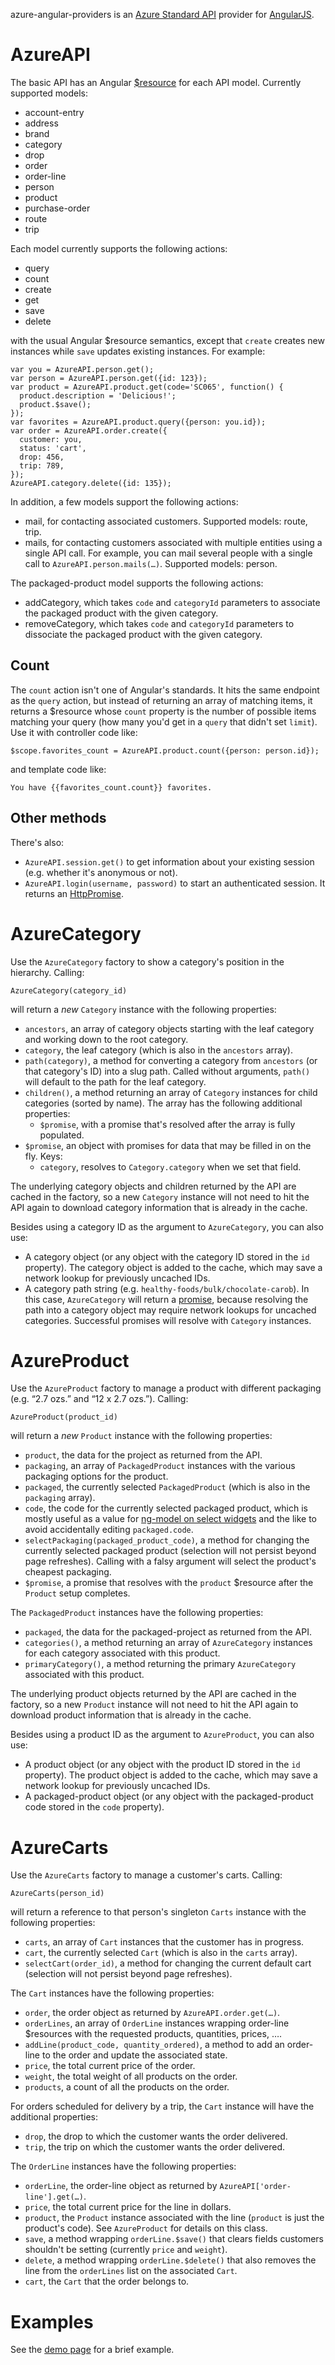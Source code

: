 azure-angular-providers is an [Azure Standard API][api] provider for
[AngularJS][].

AzureAPI
========

The basic API has an Angular [$resource][resource] for each API model.
Currently supported models:

* account-entry
* address
* brand
* category
* drop
* order
* order-line
* person
* product
* purchase-order
* route
* trip

Each model currently supports the following actions:

* query
* count
* create
* get
* save
* delete

with the usual Angular $resource semantics, except that `create`
creates new instances while `save` updates existing instances.  For
example:

    var you = AzureAPI.person.get();
    var person = AzureAPI.person.get({id: 123});
    var product = AzureAPI.product.get(code='SC065', function() {
      product.description = 'Delicious!';
      product.$save();
    });
    var favorites = AzureAPI.product.query({person: you.id});
    var order = AzureAPI.order.create({
      customer: you,
      status: 'cart',
      drop: 456,
      trip: 789,
    });
    AzureAPI.category.delete({id: 135});

In addition, a few models support the following actions:

* mail, for contacting associated customers.  Supported models:
  route, trip.
* mails, for contacting customers associated with multiple entities
  using a single API call.  For example, you can mail several people
  with a single call to `AzureAPI.person.mails(…)`.  Supported models:
  person.

The packaged-product model supports the following actions:

* addCategory, which takes `code` and `categoryId` parameters to
  associate the packaged product with the given category.
* removeCategory, which takes `code` and `categoryId` parameters to
  dissociate the packaged product with the given category.

Count
-----

The `count` action isn't one of Angular's standards.  It hits the same
endpoint as the `query` action, but instead of returning an array of
matching items, it returns a $resource whose `count` property is the
number of possible items matching your query (how many you'd get in a
`query` that didn't set `limit`).  Use it with controller code like:

    $scope.favorites_count = AzureAPI.product.count({person: person.id});

and template code like:

    You have {{favorites_count.count}} favorites.

Other methods
-------------

There's also:

* `AzureAPI.session.get()` to get information about your existing
  session (e.g. whether it's anonymous or not).
* `AzureAPI.login(username, password)` to start an authenticated
  session.  It returns an [HttpPromise][].

AzureCategory
=============

Use the `AzureCategory` factory to show a category's position in the
hierarchy.  Calling:

    AzureCategory(category_id)

will return a *new* `Category` instance with the following properties:

* `ancestors`, an array of category objects starting with the leaf
  category and working down to the root category.
* `category`, the leaf category (which is also in the `ancestors`
  array).
* `path(category)`, a method for converting a category from
  `ancestors` (or that category's ID) into a slug path.  Called
  without arguments, `path()` will default to the path for the leaf
  category.
* `children()`, a method returning an array of `Category` instances
  for child categories (sorted by name).  The array has the following
  additional properties:
    * `$promise`, with a promise that's resolved after the array is
      fully populated.
* `$promise`, an object with promises for data that may be filled in
  on the fly.  Keys:
    * `category`, resolves to `Category.category` when we set that
      field.

The underlying category objects and children returned by the API are
cached in the factory, so a new `Category` instance will not need to
hit the API again to download category information that is already in
the cache.

Besides using a category ID as the argument to `AzureCategory`, you
can also use:

* A category object (or any object with the category ID stored in the
  `id` property).  The category object is added to the cache, which
  may save a network lookup for previously uncached IDs.
* A category path string (e.g. `healthy-foods/bulk/chocolate-carob`).
  In this case, `AzureCategory` will return a [promise][], because
  resolving the path into a category object may require network
  lookups for uncached categories.  Successful promises will resolve
  with `Category` instances.

AzureProduct
============

Use the `AzureProduct` factory to manage a product with different
packaging (e.g. “2.7 ozs.” and “12 x 2.7 ozs.”).  Calling:

    AzureProduct(product_id)

will return a *new* `Product` instance with the following properties:

* `product`, the data for the project as returned from the API.
* `packaging`, an array of `PackagedProduct` instances with the
  various packaging options for the product.
* `packaged`, the currently selected `PackagedProduct` (which is also
  in the `packaging` array).
* `code`, the code for the currently selected packaged product, which
  is mostly useful as a value for [ng-model on select widgets][select]
  and the like to avoid accidentally editing `packaged.code`.
* `selectPackaging(packaged_product_code)`, a method for changing the
  currently selected packaged product (selection will not persist
  beyond page refreshes).  Calling with a falsy argument will select
  the product's cheapest packaging.
* `$promise`, a promise that resolves with the `product` $resource
  after the `Product` setup completes.

The `PackagedProduct` instances have the following properties:

* `packaged`, the data for the packaged-project as returned from the
  API.
* `categories()`, a method returning an array of `AzureCategory`
  instances for each category associated with this product.
* `primaryCategory()`, a method returning the primary `AzureCategory`
  associated with this product.

The underlying product objects returned by the API are cached in the
factory, so a new `Product` instance will not need to hit the API
again to download product information that is already in the cache.

Besides using a product ID as the argument to `AzureProduct`, you
can also use:

* A product object (or any object with the product ID stored in the
  `id` property).  The product object is added to the cache, which may
  save a network lookup for previously uncached IDs.
* A packaged-product object (or any object with the packaged-product
  code stored in the `code` property).

AzureCarts
==========

Use the `AzureCarts` factory to manage a customer's carts.  Calling:

    AzureCarts(person_id)

will return a reference to that person's singleton `Carts` instance
with the following properties:

* `carts`, an array of `Cart` instances that the customer has in
  progress.
* `cart`, the currently selected `Cart` (which is also in the `carts`
  array).
* `selectCart(order_id)`, a method for changing the current default
  cart (selection will not persist beyond page refreshes).

The `Cart` instances have the following properties:

* `order`, the order object as returned by `AzureAPI.order.get(…)`.
* `orderLines`, an array of `OrderLine` instances wrapping order-line
  $resources with the requested products, quantities, prices, ….
* `addLine(product_code, quantity_ordered)`, a method to add an
  order-line to the order and update the associated state.
* `price`, the total current price of the order.
* `weight`, the total weight of all products on the order.
* `products`, a count of all the products on the order.

For orders scheduled for delivery by a trip, the `Cart` instance will
have the additional properties:

* `drop`, the drop to which the customer wants the order delivered.
* `trip`, the trip on which the customer wants the order delivered.

The `OrderLine` instances have the following properties:

* `orderLine`, the order-line object as returned by
  `AzureAPI['order-line'].get(…)`.
* `price`, the total current price for the line in dollars.
* `product`, the `Product` instance associated with the line
  (`product` is just the product's code).  See `AzureProduct` for
  details on this class.
* `save`, a method wrapping `orderLine.$save()` that clears fields
  customers shouldn't be setting (currently `price` and `weight`).
* `delete`, a method wrapping `orderLine.$delete()` that also removes
  the line from the `orderLines` list on the associated `Cart`.
* `cart`, the `Cart` that the order belongs to.

Examples
========

See the [demo page][demo] for a brief example.

[api]: https://github.com/azurestandard/api-spec
[AngularJS]: https://angularjs.org/
[resource]: https://docs.angularjs.org/api/ngResource/service/$resource
[HttpPromise]: https://docs.angularjs.org/api/ng/service/$http#general-usage
[promise]: https://docs.angularjs.org/api/ng/service/$q#the-promise-api
[select]: https://docs.angularjs.org/api/ng/directive/select
[demo]: example.html
